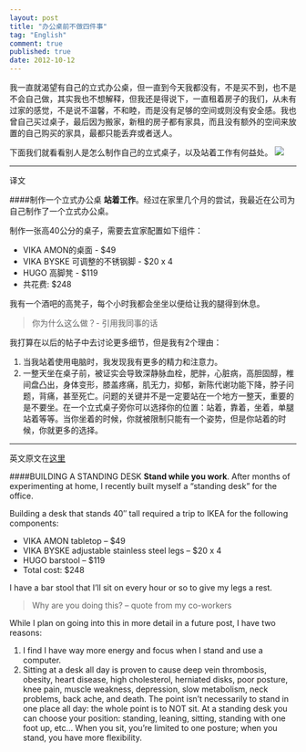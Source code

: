 ```yaml
---
layout: post
title: "办公桌前不做四件事"
tag: "English"
comment: true
published: true
date: 2012-10-12
---
```

 
 我一直就渴望有自己的立式办公桌，但一直到今天我都没有，不是买不到，也不是不会自己做，其实我也不想解释，但我还是得说下，一直租着房子的我们，从未有过家的感觉，不是说不温馨，不和睦，而是没有足够的空间或则没有安全感。我也曾自己买过桌子，最后因为搬家，新租的房子都有家具，而且没有额外的空间来放置的自己购买的家具，最都只能丢弃或者送人。
 
 下面我们就看看别人是怎么制作自己的立式桌子，以及站着工作有何益处。
 ![](http://justinjackson.ca/wp-content/uploads/2011/02/standing_02.jpg)
 
-------
译文

####制作一个立式办公桌
**站着工作**。经过在家里几个月的尝试，我最近在公司为自己制作了一个立式办公桌。

制作一张高40公分的桌子，需要去宜家配置如下组件：

* VIKA AMON的桌面 - $49
* VIKA BYSKE 可调整的不锈钢脚 - $20 x 4
* HUGO 高脚凳 - $119
* 共花费: $248

我有一个酒吧的高凳子，每个小时我都会坐坐以便给让我的腿得到休息。

> 你为什么这么做？- 引用我同事的话

我打算在以后的帖子中去讨论更多细节，但是我有2个理由：

1. 当我站着使用电脑时，我发现我有更多的精力和注意力。
2. 一整天坐在桌子前，被证实会导致深静脉血栓，肥胖，心脏病，高胆固醇，椎间盘凸出，身体变形，膝盖疼痛，肌无力，抑郁，新陈代谢功能下降，脖子问题，背痛，甚至死亡。问题的关键并不是一定要站在一个地方一整天，重要的是不要坐。在一个立式桌子旁你可以选择你的位置：站着，靠着，坐着，单腿站着等等。当你坐着的时候，你就被限制只能有一个姿势，但是你站着的时候，你就更多的选择。

--------
英文原文在[这里](http://justinjackson.ca/building-a-standing-desk/)

####BUILDING A STANDING DESK
**Stand while you work**. After months of experimenting at home, I recently built myself a “standing desk” for the office.

Building a desk that stands 40″ tall required a trip to IKEA for the following components:

* VIKA AMON tabletop – $49
* VIKA BYSKE adjustable stainless steel legs – $20 x 4
* HUGO barstool – $119
* Total cost: $248

I have a bar stool that I’ll sit on every hour or so to give my legs a rest.

>Why are you doing this? – quote from my co-workers

While I plan on going into this in more detail in a future post, I have two reasons:

1. I find I have way more energy and focus when I stand and use a computer.
2. Sitting at a desk all day is proven to cause deep vein thrombosis, obesity, heart disease, high cholesterol, herniated disks, poor posture, knee pain, muscle weakness, depression, slow metabolism, neck problems, back ache, and death.
The point isn’t necessarily to stand in one place all day: the whole point is to NOT sit. At a standing desk you can choose your position: standing, leaning, sitting, standing with one foot up, etc…  When you sit, you’re limited to one posture; when you stand, you have more flexibility.